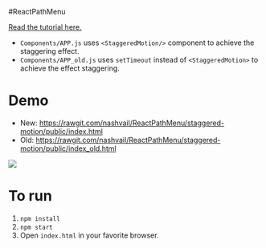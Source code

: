 #ReactPathMenu

[Read the tutorial here.](https://medium.com/@nashvail/a-gentle-introduction-to-react-motion-dc50dd9f2459#.bgck7roe9)

* `Components/APP.js` uses `<StaggeredMotion/>` component to achieve the staggering effect.
* `Components/APP_old.js` uses `setTimeout` instead of `<StaggeredMotion>` to achieve the effect staggering.

Demo
=====

* New: https://rawgit.com/nashvail/ReactPathMenu/staggered-motion/public/index.html
* Old: https://rawgit.com/nashvail/ReactPathMenu/staggered-motion/public/index_old.html

![](http://s1.postimg.org/wgzpb1l27/final_Demo_One.gif)

To run 
======
1. `npm install`
2. `npm start`
3. Open `index.html` in your favorite browser.



